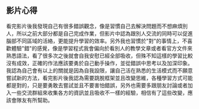 ## 影片心得

看完影片後我發現自己有很多錯誤觀念，像是習慣自己去解決問題而不想麻煩別人，所以之前大部分都是自己完成作業，但影片中認為跟別人交流的同時可以促進腦部不同區域的活絡，更能提升學習的效率。另外我也習慣於"對"的事情上，不喜歡體驗"錯"的感覺，像是學習程式我會偏向於看別人的教學文章或者看官方文件來熟悉語法，看了很多次之後就會自我安慰已經全部吸收，但殊不知這樣的學習比較沒有成效，正確的作法應該要勇於自己動手操作，並從錯誤中思考以及加深印象。我認為自己會有以上的關就是因為自我設限，讓自己活在熟悉的生活模式而不願意嘗試新的方法，看完影片後我認為需要跳脫框架並且改變思維，各種學習方式可能都是對的，只是要勇敢去嘗試並且不要害怕錯誤，另外也需要多跟朋友討論或者加入一些交流群組來收集各方的資訊並且吸收不一樣的經驗，相信有了這些改變，應該會隊友有所幫助。